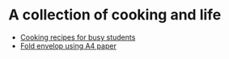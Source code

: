 # A collection of cooking and life 
- [Cooking recipes for busy students](./Cooking-Recipe.md)
- [Fold envelop using A4 paper](./Fold-A4-Envolope.md)